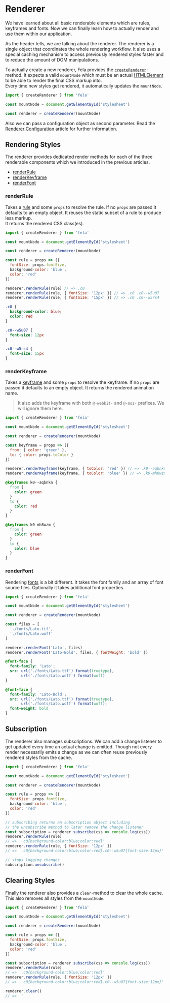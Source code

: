 # Renderer

We have learned about all basic renderable elements which are rules, keyframes and fonts. Now we can finally learn how to actually render and use them within our application.

As the header tells, we are talking about the renderer. The renderer is a single object that coordinates the whole rendering workflow. It also uses a special caching mechanism to access previously rendered styles faster and to reduce the amount of DOM manipulations.

To actually create a new renderer, Fela provides the [`createRenderer`](../api/createRenderer.md)-method. It expects a valid `mountNode` which must be an actual  [HTMLElement](https://developer.mozilla.org/docs/Web/API/HTMLElement) to be able to render the final CSS markup into.<br>
Every time new styles get rendered, it automatically updates the `mountNode`.

```javascript
import { createRenderer } from 'fela'

const mountNode = document.getElementById('stylesheet')

const renderer = createRenderer(mountNode)
```
Also we can pass a configuration object as second parameter. Read the [Renderer Configuration](../recipes/RendererConfiguration.md) article for further information.

## Rendering Styles
The renderer provides dedicated render methods for each of the three renderable components which we introduced in the previous articles.

* [renderRule](../api/Renderer.md#renderrulerule--props)
* [renderKeyframe](../api/Renderer.md#renderkeyframe--props)
* [renderFont](../api/Renderer.md#renderfontfamily-files--properties)

### renderRule
Takes a [rule](Rules.md) and some `props` to resolve the rule. If no `props` are passed it defaults to an empty object. It reuses the static subset of a rule to produce less markup.<br>
It returns the rendered CSS class(es).

```javascript
import { createRenderer } from 'fela'

const mountNode = document.getElementById('stylesheet')

const renderer = createRenderer(mountNode)

const rule = props => ({
  fontSize: props.fontSize,
  background-color: 'blue',
  color: 'red'
})

renderer.renderRule(rule) // => .c0
renderer.renderRule(rule, { fontSize: '12px' }) // => .c0 .c0--w5u07
renderer.renderRule(rule, { fontSize: '15px' }) // => .c0 .c0--w5rs4
```
```CSS
.c0 {
  background-color: blue;
  color: red
}

.c0--w5u07 {
  font-size: 12px
}

.c0--w5rs4 {
  font-size: 15px
}
```


### renderKeyframe
Takes a [keyframe](Keyframes.md) and some `props` to resolve the keyframe. If no `props` are passed it defaults to an empty object.
It returns the rendered animation name.
> It also adds the keyframe with both `@-webkit-` and `@-moz-` prefixes. We will ignore them here.

```javascript
import { createRenderer } from 'fela'

const mountNode = document.getElementById('stylesheet')

const renderer = createRenderer(mountNode)

const keyframe = props => ({
  from: { color: 'green' },
  to: { color: props.toColor }
})

renderer.renderKeyframe(keyframe, { toColor: 'red' }) // => .k0--aqbnkn
renderer.renderKeyframe(keyframe, { toColor: 'blue' }) // => .k0-mh8wzm
```
```CSS
@keyframes k0--aqbnkn {
  from {
    color: green
  }
  to {
    color: red
  }
}

@keyframes k0-mh8wzm {
  from {
    color: green
  }
  to {
    color: blue
  }
}
```

### renderFont
Rendering [fonts](Fonts.md) is a bit different. It takes the font family and an array of font source files. Optionally it takes additional font properties.

```javascript
import { createRenderer } from 'fela'

const mountNode = document.getElementById('stylesheet')

const renderer = createRenderer(mountNode)

const files = [
  './fonts/Lato.ttf',
  './fonts/Lato.woff'
]

renderer.renderFont('Lato', files)
renderer.renderFont('Lato-Bold', files, { fontWeight: 'bold' })
```
```CSS
@font-face {
  font-family: 'Lato';
  src: url('./fonts/Lato.ttf') format(truetype),
       url('./fonts/Lato.woff') format(woff)
}

@font-face {
  font-family: 'Lato-Bold';
  src: url('./fonts/Lato.ttf') format(truetype),
       url('./fonts/Lato.woff') format(woff);
  font-weight: bold
}
```

## Subscription
The renderer also manages subscriptions. We can add a change listener to get updated every time an actual change is emitted. Though not every render necessarily emits a change as we can often reuse previously rendered styles from the cache.

```javascript
import { createRenderer } from 'fela'

const mountNode = document.getElementById('stylesheet')

const renderer = createRenderer(mountNode)

const rule = props => ({
  fontSize: props.fontSize,
  background-color: 'blue',
  color: 'red'
})

// subscribing returns an subscription object including
// the unsubscribe method to later remove the change listener
const subscription = renderer.subscribe(css => console.log(css))
renderer.renderRule(rule)
// => '.c0{background-color:blue;color:red}'
renderer.renderRule(rule, { fontSize: '12px' })
// => '.c0{background-color:blue;color:red}.c0--w5u07{font-size:12px}'

// stops logging changes
subscription.unsubscribe()
```

## Clearing Styles
Finally the renderer also provides a `clear`-method to clear the whole cache. This also removes all styles from the `mountNode`.

```javascript
import { createRenderer } from 'fela'

const mountNode = document.getElementById('stylesheet')

const renderer = createRenderer(mountNode)

const rule = props => ({
  fontSize: props.fontSize,
  background-color: 'blue',
  color: 'red'
})

const subscription = renderer.subscribe(css => console.log(css))
renderer.renderRule(rule)
// => '.c0{background-color:blue;color:red}'
renderer.renderRule(rule, { fontSize: '12px' })
// => '.c0{background-color:blue;color:red}.c0--w5u07{font-size:12px}'

renderer.clear()
// => ''
```
